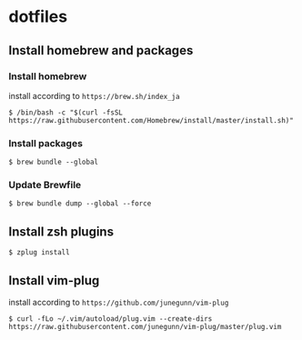 # dotfiles

## Install homebrew and packages
### Install homebrew
install according to `https://brew.sh/index_ja`
```
$ /bin/bash -c "$(curl -fsSL https://raw.githubusercontent.com/Homebrew/install/master/install.sh)"
```

### Install packages
```
$ brew bundle --global
```

### Update Brewfile
```
$ brew bundle dump --global --force
```

## Install zsh plugins
```
$ zplug install
```

## Install vim-plug
install according to `https://github.com/junegunn/vim-plug`
```
$ curl -fLo ~/.vim/autoload/plug.vim --create-dirs https://raw.githubusercontent.com/junegunn/vim-plug/master/plug.vim
```


